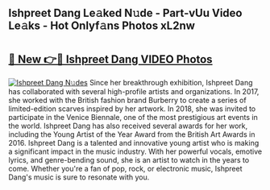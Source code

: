 ## Ishpreet Dang Le𝚊ked N𝚞de - Part-vUu Video Le𝚊ks - Hot Onlyf𝚊ns Photos xL2nw

# <h2><a href="http://ab59085.deff.icu/?id=Ishpreet+Dang">🔗 New 👉🔴 Ishpreet Dang VIDEO Photos</a></h2>

[![Ishpreet Dang N𝚞des](https://i.imgur.com/rIISA9y.gif)](http://ab59085.deff.icu/?id=Ishpreet+Dang)
Since her breakthrough exhibition, Ishpreet Dang has collaborated with several high-profile artists and organizations. In 2017, she worked with the British fashion brand Burberry to create a series of limited-edition scarves inspired by her artwork. In 2018, she was invited to participate in the Venice Biennale, one of the most prestigious art events in the world. Ishpreet Dang has also received several awards for her work, including the Young Artist of the Year Award from the British Art Awards in 2016. Ishpreet Dang is a talented and innovative young artist who is making a significant impact in the music industry. With her powerful vocals, emotive lyrics, and genre-bending sound, she is an artist to watch in the years to come. Whether you're a fan of pop, rock, or electronic music, Ishpreet Dang's music is sure to resonate with you.
